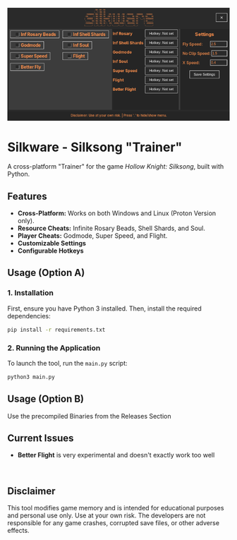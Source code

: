 
![GUI Screenshot](assets/GUI.png)

# Silkware - Silksong "Trainer"

A cross-platform "Trainer" for the game *Hollow Knight: Silksong*, built with Python.

## Features

- **Cross-Platform:** Works on both Windows and Linux (Proton Version only).
- **Resource Cheats:** Infinite Rosary Beads, Shell Shards, and Soul.
- **Player Cheats:** Godmode, Super Speed, and Flight.
- **Customizable Settings** 
- **Configurable Hotkeys** 

## Usage (Option A)

### 1. Installation

First, ensure you have Python 3 installed. Then, install the required dependencies:

```sh
pip install -r requirements.txt
```

### 2. Running the Application

To launch the tool, run the `main.py` script:

```sh
python3 main.py
```

## Usage (Option B)


Use the precompiled Binaries from the Releases Section



## Current Issues

- **Better Flight** is very experimental and doesn't exactly work too well

</br>

## Disclaimer

This tool modifies game memory and is intended for educational purposes and personal use only. Use at your own risk. The developers are not responsible for any game crashes, corrupted save files, or other adverse effects.